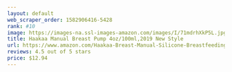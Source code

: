 ```yaml
---
layout: default 
﻿web_scraper_order: 1582906416-5428
rank: #10
image: https://images-na.ssl-images-amazon.com/images/I/71mdrhXkP5L.jpg
title: Haakaa Manual Breast Pump 4oz/100ml,2019 New Style
url: https://www.amazon.com/Haakaa-Breast-Manual-Silicone-Breastfeeding/dp/B07CWK4S5W/ref=zg_mw_baby-products_10?_encoding=UTF8&psc=1&refRID=H8PZBTHGT35TKAKMD83D
reviews: 4.5 out of 5 stars
price: $12.94 
---
```


